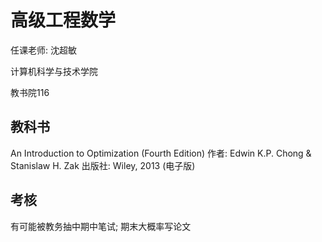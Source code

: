 # 高级工程数学
任课老师: 沈超敏

计算机科学与技术学院


教书院116

## 教科书
An Introduction to Optimization (Fourth Edition)
作者: Edwin K.P. Chong & Stanislaw H. Zak
出版社: Wiley, 2013 (电子版)

## 考核
有可能被教务抽中期中笔试;
期末大概率写论文